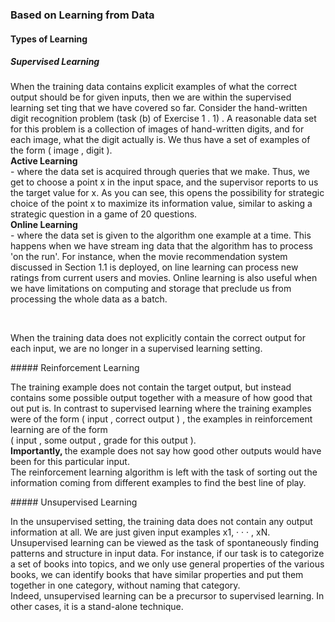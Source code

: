 ### Based on Learning from Data

#### Types of Learning 
##### Supervised Learning 
<p>
	When the training data contains explicit examples of what the correct output should be for given inputs, then we are within the supervised learning set­ ting that we have covered so far. Consider the hand-written digit recognition problem (task (b) of Exercise 1 . 1) . A reasonable data set for this problem is a collection of images of hand-written digits, and for each image, what the digit actually is. We thus have a set of examples of the form ( image , digit ). <br />
	<b>Active Learning</b> <br />
	- where the data set is acquired through queries that we make. Thus, we get to choose a point x in the input space, and the supervisor reports to us the target value for x. As you can see, this opens the possibility for strategic choice of the point x to maximize its information value, similar to asking a strategic question in a game of 20 questions. <br />
	<b>Online Learning</b> <br />
	- where the data set is given to the algorithm one example at a time. This happens when we have stream­ ing data that the algorithm has to process 'on the run'. For instance, when the movie recommendation system discussed in Section 1.1 is deployed, on­ line learning can process new ratings from current users and movies. Online learning is also useful when we have limitations on computing and storage that preclude us from processing the whole data as a batch. <br />
</p>
<br />
<p>
	When the training data does not explicitly contain the correct output for each input, we are no longer in a supervised learning setting.
</p>
##### Reinforcement Learning
<p> 
	The training example does not contain the target output, but instead contains some possible output together with a measure of how good that out­ put is. In contrast to supervised learning where the training examples were of the form ( input , correct output ) , the examples in reinforcement learning are of the form <br /> ( input , some output , grade for this output ).	
	<br />
	<b> Importantly, </b> the example does not say how good other outputs would have been for this particular input. <br />
	The reinforcement learning algorithm is left with the task of sorting out the information coming from different ex­amples to find the best line of play.
</p>
##### Unsupervised Learning 
<p>
	In the unsupervised setting, the training data does not contain any output information at all. We are just given input examples x1, · · · , xN. 
	Unsupervised learning can be viewed as the task of spontaneously finding patterns and structure in input data. For instance, if our task is to categorize a set of books into topics, and we only use general properties of the various books, we can identify books that have similar prop­erties and put them together in one category, without naming that category. <br />
	Indeed, unsupervised learning can be a precursor to supervised learning. In other cases, it is a stand-alone technique.
</p>
